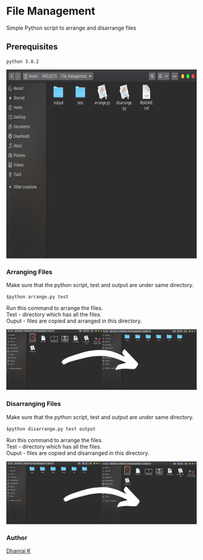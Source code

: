 # File Management

Simple Python script to arrange and disarrange files

## Prerequisites

```
python 3.8.2
```
<img src= "images/main.png"  height = '500'>


### Arranging Files

Make sure that the python script, test and output are under same directory. 

```
$python arrange.py test
```
Run this command to arrange the files.  
Test - directory which has all the files.  
Ouput - files are copied and arranged in this directory.


<img src= "images/arrange.png" >


### Disarranging Files


Make sure that the python script, test and output are under same directory. 

```
$python disarrange.py test output
```
Run this command to arrange the files.  
Test - directory which has all the files.  
Ouput - files are copied and disarranged in this directory.

<img src= "images/disarrange.png" >


### Author

  [Dhanraj K](https://github.com/DH4NRAJ)

